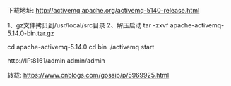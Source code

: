 下载地址:  http://activemq.apache.org/activemq-5140-release.html

1、gz文件拷贝到/usr/local/src目录
2、解压启动
tar -zxvf apache-activemq-5.14.0-bin.tar.gz
 
cd apache-activemq-5.14.0
cd bin
./activemq start

http://IP:8161/admin
admin/admin 

转载: https://www.cnblogs.com/gossip/p/5969925.html
